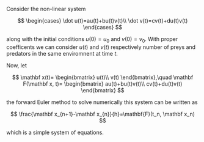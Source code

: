 Consider the non-linear system

$$
\begin{cases}
\dot u(t)=au(t)+bu(t)v(t)\\
\dot v(t)=cv(t)+du(t)v(t)
\end{cases}
$$

along with the initial conditions $u(0)=u_0$ and $v(0)=v_0$. With proper coefficents we can consider $u(t)$ and $v(t)$ respectively number of preys and predators in the same enviromnent at time $t$.

Now, let

$$
\mathbf x(t)=
\begin{bmatrix}
u(t)\\
v(t)
\end{bmatrix},\quad
\mathbf F(\mathbf x, t)=
\begin{bmatrix}
au(t)+bu(t)v(t)\\
cv(t)+du(t)v(t)
\end{bmatrix}
$$

the forward Euler method to solve numerically this system can be written as

$$
\frac{\mathbf x_{n+1}-\mathbf x_{n}}{h}=\mathbf{F}(t_n, \mathbf x_n)
$$

which is a simple system of equations.
